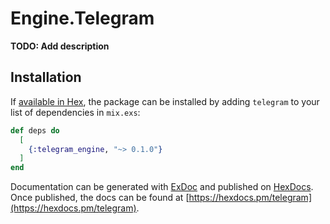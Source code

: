# Engine.Telegram

**TODO: Add description**

## Installation

If [available in Hex](https://hex.pm/docs/publish), the package can be installed
by adding `telegram` to your list of dependencies in `mix.exs`:

```elixir
def deps do
  [
    {:telegram_engine, "~> 0.1.0"}
  ]
end
```

Documentation can be generated with [ExDoc](https://github.com/elixir-lang/ex_doc)
and published on [HexDocs](https://hexdocs.pm). Once published, the docs can
be found at [https://hexdocs.pm/telegram](https://hexdocs.pm/telegram).

